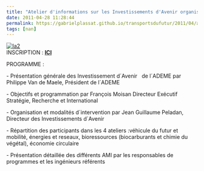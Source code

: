 ```yaml
---
title: "Atelier d'informations sur les Investissements d'Avenir organisé par l'ADEME"
date: 2011-04-28 11:28:44
permalink: https://gabrielplassat.github.io/transportsdufutur/2011/04/atelier-dinformations-sur-les-investissements-davenir-organise-par-lademe.html
tags: [nan]
---
```


<p><a href="https://gabrielplassat.github.io/transportsdufutur/wp-content/uploads/sites/6/old/6a0120a66d2ad4970b014e881fce3d970d-pi.jpg"><img alt="Ia2" border="0" class="asset  asset-image at-xid-6a0120a66d2ad4970b014e881fce3d970d image-full" src="/wp-content/uploads/sites/6/old/6a0120a66d2ad4970b014e881fce3d970d-800wi.jpg" title="Ia2" /></a> <br />INSCRIPTION : <strong><a href="http://www.ademe-espaces.com/atelier/Home.1.html" target="_blank">ICI</a></strong></p> <p>PROGRAMME :</p> <div> <p>- Présentation générale des Investissement d´Avenir   de l´ADEME par Philippe Van de Maele, Président de l´ADEME</p> <p>- Objectifs et programmation par François Moisan Directeur Exécutif Stratégie, Recherche et International</p> <p>- Organisation et modalités d´intervention par Jean Guillaume Peladan, Directeur des Investissements d´Avenir</p> <p>- Répartition des participants dans les 4 ateliers :véhicule du futur et mobilité, énergies et reseaux, bioressources (biocarburants et chimie du végétal), économie circulaire</p> <p>- Présentation détaillée des différents AMI par les responsables de programmes et les ingénieurs référents</p> <p> </p> </div>
